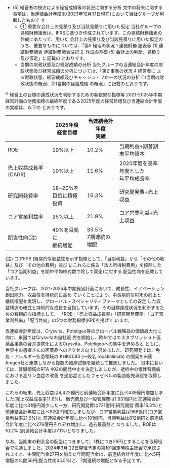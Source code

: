 - (5) 経営者の視点による経営成績等の状況に関する分析 文中の将来に関する事項は、当連結会計年度末(2023年12月31日現在)において当社グループが判断したもので す
  - ① 重要な会計上の見積り及び当該見積りに用いた仮定 当社グループの連結財務諸表は、IFRSに基づき作成されています。この連結財務諸表の作成にあたって、用いた 会計上の見積り及び当該見積りに用いた仮定のうち、重要なものについては、「第5 経理の状況 1 連結財務 諸表等 (1) 連結財務諸表 連結財務諸表注記 2. 作成の基礎 (5) 会計上の判断、見積り及び仮定」に記載の とおりです。
  - 当期の財政状態及び経営成績の分析 当社グループの当連結会計年度の財政状態及び経営成績の分析については、「第2 事業の状況 4 経営者に よる財政状態、経営成績及びキャッシュ・フローの状況の分析 (1)当期の財政状態の概況、(2)当期の経営成績 の概況」に記載のとおりです。

<sup>◎</sup> 経営上の目標の達成状況を判断するための客観的な指標等 2021-2025年中期経営計画の財務指標の最終年度である2025年度の経営目標及び当連結会計年度の実績は、以下の とおりです。

|                | 2025年度<br>経営目標     | 当連結会計年度<br>実績    |                          |
|----------------|--------------------|------------------|--------------------------|
| ROE            | 10%以上              | 10.2%            | 当期利益÷期首期末平均資本            |
| 売上収益成長率 (CAGR) | 10%以上              | 11.6%            | 2020年度を基準年度とした<br>年平均成長率 |
| 研究開発費率         | 18~20%を<br>目処に積極投資 | 16.3%            | 研究開発費÷売上収益               |
| コア営業利益率        | 25%以上              | 21.9%            | コア営業利益÷売上収益              |
| 配当性向(注)        | 40%を目処に<br>継続増配    | 35.5%<br>7期連続の増配 |                          |

(注) コアEPS (経常的な収益性を示す指標として、「当期利益」から「その他の収益」及び「その他の費用」並び にこれらに係る「法人所得税費用」を控除した「コア当期利益」を期中平均株式数で除して算定)に対する 配当性向を記載しています。

当社グループは、2021-2025年中期経営計画において、成長性、イノベーション創出能力、収益性を持続的に高め ていくことにより、中長期的なROEの向上と継続増配を実現し、グローバル・スペシャリティファーマとしての安定 した収益構造の確立と持続的な成長を目指しています。その目標達成状況を判断するための客観的な指標として、 「ROE」「売上収益成長率」「研究開発費率」「コア営業利益率」「配当性向」の5つの財務指標(KPI)を掲げて います。

当連結会計年度は、Crysvita、Poteligeo等のグローバル戦略品の価値最大化に向け、米国ではCrysvitaの自社販 売を開始し、欧州ではエスタブリッシュト医薬品事業の合弁提携化によるCrysvita、Poteligeoへの集中を進めると ともに、世界中の患者さんの医薬品へのアクセス向上に努めました。研究開発では、免疫・アレルギー疾患領域の KHK4083 (一般名:rocatinlimab) の開発を米国Amgen社と連携しながら複数の臨床試験を継続して推進しました。 日本においては、腎臓領域のRTA 402の開発中止を決定しましたが、透析中の慢性腎臓病における高リン血症の改善 を適応症としたフォゼベルの製造販売承認を取得しました。

これらの結果、売上収益は4,422億円と前連結会計年度に比べ439億円増加しました(売上収益成長率11.6%)。 販売費及び一般管理費は1.631億円と前連結会計年度に比べ31億円減少した一方、研究開発費は721億円(研究開発 費率16.3%)と前連結会計年度に比べ92億円増加しましたが、コア営業利益は968億円(コア営業利益率21.9%)と 前連結会計年度に比べ101億円、当期利益は812億円と前連結会計年度に比べ276億円それぞれ増加し、過去最高益と なりました。ROEは10.2% (前連結会計年度は7.1%)となりました。

なお、当期末の剰余金の配当につきまして、1株につき29円とすることを取締役会で決議しました。2024年3月 22日開催予定の第101回定時株主総会で承認されますと、中間配当金27円を加えた年間配当金は、前連結会計年度に 比べ5円増配の年間56円(配当性向35.5%)と、7期連続の増配となる予定です。